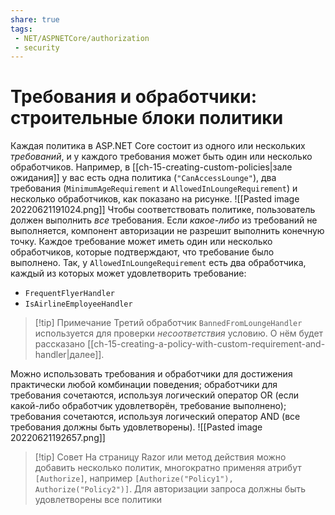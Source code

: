 ```yaml
---
share: true
tags:
 - NET/ASPNETCore/authorization
 - security
---
```

# Требования и обработчики: строительные блоки политики
Каждая политика в ASP.NET Core состоит из одного или нескольких *требований*, и у каждого требования может быть один или несколько обработчиков. Например, в [[ch-15-creating-custom-policies|зале ожидания]] у вас есть одна политика (`"CanAccessLounge"`), два требования (`MinimumAgeRequirement` и `AllowedInLoungeRequirement`) и несколько обработчиков, как показано на рисунке.
![[Pasted image 20220621191024.png]]
Чтобы соответствовать политике, пользователь должен выполнить *все* требования. Если *какое-либо* из требований не выполняется, компонент авторизации не разрешит выполнить конечную точку.
Каждое требование может иметь один или несколько обработчиков, которые подтверждают, что требование было выполнено. Так, у `AllowedInLoungeRequirement` есть два обработчика, каждый из которых может удовлетворить требование:
- `FrequentFlyerHandler`
- `IsAirlineEmployeeHandler`

> [!tip] Примечание
> Третий обработчик `BannedFromLoungeHandler` используется для проверки *несоответствия* условию. О нём будет рассказано [[ch-15-creating-a-policy-with-custom-requirement-and-handler|далее]].

Можно использовать требования и обработчики для достижения практически любой комбинации поведения; обработчики для требования сочетаются, используя логический оператор OR (если какой-либо обработчик удовлетворён, требование выполнено); требования сочетаются, используя логический оператор AND (все требования должны быть удовлетворены). 
![[Pasted image 20220621192657.png]]

> [!tip] Совет
> На страницу Razor или метод действия можно добавить несколько политик, многократно применяя атрибут `[Authorize]`, например `[Authorize("Policy1"), Authorize("Policy2")]`. Для авторизации запроса должны быть удовлетворены все политики

